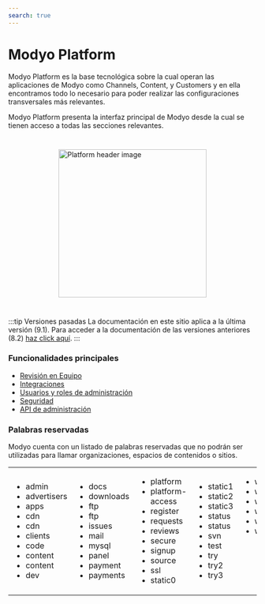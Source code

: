 ```yaml
---
search: true
---
```


# Modyo Platform

Modyo Platform es la base tecnológica sobre la cual operan las aplicaciones de Modyo como Channels, Content, y Customers y en ella encontramos todo lo necesario para poder realizar las configuraciones transversales más relevantes.

Modyo Platform presenta la interfaz principal de Modyo desde la cual se tienen acceso a todas las secciones relevantes.

<img src="/assets/img/platform/header.jpg" alt="Platform header image" style="margin: 40px auto; width: 300px; display: block;">

:::tip Versiones pasadas
La documentación en este sitio aplica a la última versión (9.1). Para acceder a la documentación de las versiones anteriores (8.2) [haz click aquí](/assets/pdf/Modyo82Docs.pdf).
:::

### Funcionalidades principales

- [Revisión en Equipo](/es/platform/core/key-concepts.html)
- [Integraciones](/es/platform/core/integrations)
- [Usuarios y roles de administración](/es/platform/core/roles.html)
- [Seguridad](/es/platform/core/security.html)
- [API de administración](/es/platform/core/api.html)


### Palabras reservadas
Modyo cuenta con un listado de palabras reservadas que no podrán ser utilizadas para llamar organizaciones, espacios de contenidos o sitios.
<table style="border: none;"><tr style="border: none;">
<td style="border: none;"><ul>
<li>admin</li>
<li>advertisers</li>
<li>apps</li>
<li>cdn</li>
<li>cdn</li>
<li>clients</li>
<li>code</li>
<li>content</li>
<li>content</li>
<li>dev</li>
</ul></td>
<td style="border: none;"><ul>
<li>docs</li>
<li>downloads</li>
<li>ftp</li>
<li>ftp</li>
<li>issues</li>
<li>mail</li>
<li>mysql</li>
<li>panel</li>
<li>payment</li>
<li>payments</li>
</ul></td>
<td style="border: none;"><ul>
<li>platform</li>
<li>platform-access</li>
<li>register</li>
<li>requests</li>
<li>reviews</li>
<li>secure</li>
<li>signup</li>
<li>source</li>
<li>ssl</li>
<li>static0</li>
</ul></td>
<td style="border: none;"><ul>
<li>static1</li>
<li>static2</li>
<li>static3</li>
<li>status</li>
<li>status</li>
<li>svn</li>
<li>test</li>
<li>try</li>
<li>try2</li>
<li>try3</li>
</ul></td>
<td style="border: none; vertical-align: top;"><ul>
<li>w2</li>
<li>w3</li>
<li>webmail</li>
<li>welcome</li>
<li>www</li>
<li>wwww</li>
</ul></td>
</tr>
</table>
